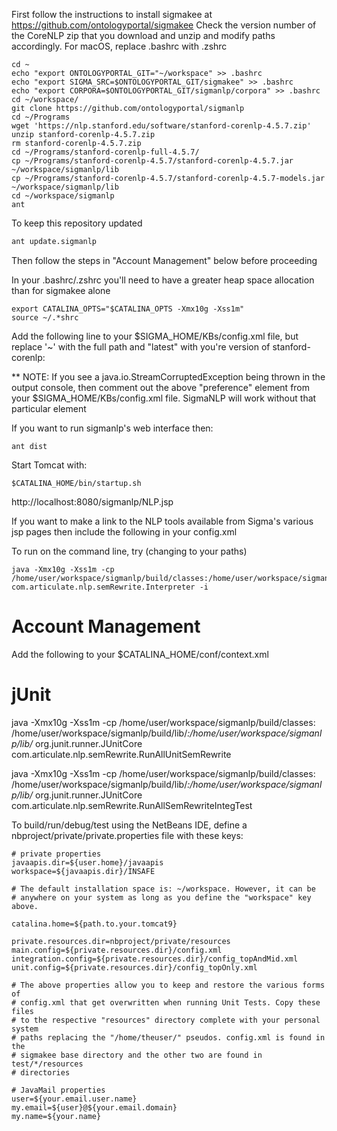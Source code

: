 First follow the instructions to install sigmakee at https://github.com/ontologyportal/sigmakee
Check the version number of the CoreNLP zip that you download and unzip and modify paths
accordingly. For macOS, replace .bashrc with .zshrc

```
cd ~
echo "export ONTOLOGYPORTAL_GIT="~/workspace" >> .bashrc
echo "export SIGMA_SRC=$ONTOLOGYPORTAL_GIT/sigmakee" >> .bashrc
echo "export CORPORA=$ONTOLOGYPORTAL_GIT/sigmanlp/corpora" >> .bashrc
cd ~/workspace/
git clone https://github.com/ontologyportal/sigmanlp
cd ~/Programs
wget 'https://nlp.stanford.edu/software/stanford-corenlp-4.5.7.zip'
unzip stanford-corenlp-4.5.7.zip
rm stanford-corenlp-4.5.7.zip
cd ~/Programs/stanford-corenlp-full-4.5.7/
cp ~/Programs/stanford-corenlp-4.5.7/stanford-corenlp-4.5.7.jar ~/workspace/sigmanlp/lib
cp ~/Programs/stanford-corenlp-4.5.7/stanford-corenlp-4.5.7-models.jar ~/workspace/sigmanlp/lib
cd ~/workspace/sigmanlp
ant
```

To keep this repository updated
```sh
ant update.sigmanlp
```

Then follow the steps in "Account Management" below before proceeding

In your .bashrc/.zshrc you'll need to have a greater heap space allocation than for sigmakee alone

```
export CATALINA_OPTS="$CATALINA_OPTS -Xmx10g -Xss1m"
source ~/.*shrc
```

Add the following line to your $SIGMA_HOME/KBs/config.xml file, but replace '~' with the full path
and "latest" with you're version of stanford-corenlp:

  <preference name="englishPCFG" value="~/Programs/stanford-corenlp-latest/stanford-corenlp-latest-models.jar"/>

** NOTE: If you see a java.io.StreamCorruptedException being thrown in the
   output console, then comment out the above "preference" element from your
   $SIGMA_HOME/KBs/config.xml file. SigmaNLP will work without that particular
   element

If you want to run sigmanlp's web interface then:
```
ant dist
```
Start Tomcat with:
```
$CATALINA_HOME/bin/startup.sh
```
http://localhost:8080/sigmanlp/NLP.jsp

If you want to make a link to the NLP tools available from Sigma's various jsp pages then include
the following in your config.xml

  <preference name="nlpTools" value="yes" />

To run on the command line, try (changing to your paths)
```
java -Xmx10g -Xss1m -cp /home/user/workspace/sigmanlp/build/classes:/home/user/workspace/sigmanlp/build/lib/* com.articulate.nlp.semRewrite.Interpreter -i
```

Account Management
==================

Add the following to your $CATALINA_HOME/conf/context.xml

<Context crossContext="true">


jUnit
=====

java -Xmx10g -Xss1m -cp /home/user/workspace/sigmanlp/build/classes:
/home/user/workspace/sigmanlp/build/lib/*:/home/user/workspace/sigmanlp/lib/*
org.junit.runner.JUnitCore com.articulate.nlp.semRewrite.RunAllUnitSemRewrite

java -Xmx10g -Xss1m -cp /home/user/workspace/sigmanlp/build/classes:
/home/user/workspace/sigmanlp/build/lib/*:/home/user/workspace/sigmanlp/lib/*
org.junit.runner.JUnitCore com.articulate.nlp.semRewrite.RunAllSemRewriteIntegTest

To build/run/debug/test using the NetBeans IDE, define a
nbproject/private/private.properties file with these keys:

    # private properties
    javaapis.dir=${user.home}/javaapis
    workspace=${javaapis.dir}/INSAFE

    # The default installation space is: ~/workspace. However, it can be
    # anywhere on your system as long as you define the "workspace" key above.

    catalina.home=${path.to.your.tomcat9}

    private.resources.dir=nbproject/private/resources
    main.config=${private.resources.dir}/config.xml
    integration.config=${private.resources.dir}/config_topAndMid.xml
    unit.config=${private.resources.dir}/config_topOnly.xml

    # The above properties allow you to keep and restore the various forms of
    # config.xml that get overwritten when running Unit Tests. Copy these files
    # to the respective "resources" directory complete with your personal system
    # paths replacing the "/home/theuser/" pseudos. config.xml is found in the
    # sigmakee base directory and the other two are found in test/*/resources
    # directories

    # JavaMail properties
    user=${your.email.user.name}
    my.email=${user}@${your.email.domain}
    my.name=${your.name}
